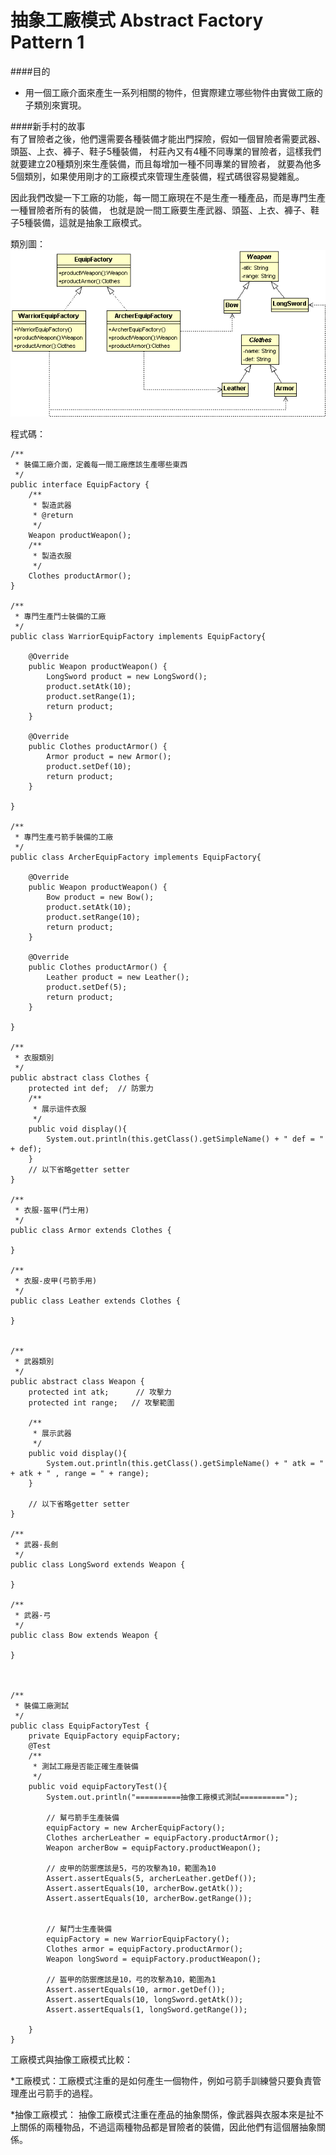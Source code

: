 # 抽象工廠模式 Abstract Factory Pattern 1

####目的
* 用一個工廠介面來產生一系列相關的物件，但實際建立哪些物件由實做工廠的子類別來實現。

####新手村的故事  
有了冒險者之後，他們還需要各種裝備才能出門探險，假如一個冒險者需要武器、頭盔、上衣、褲子、鞋子5種裝備，
村莊內又有4種不同專業的冒險者，這樣我們就要建立20種類別來生產裝備，而且每增加一種不同專業的冒險者，
就要為他多5個類別，如果使用剛才的工廠模式來管理生產裝備，程式碼很容易變雜亂。  
  
因此我們改變一下工廠的功能，每一間工廠現在不是生產一種產品，而是專門生產一種冒險者所有的裝備，
也就是說一間工廠要生產武器、頭盔、上衣、褲子、鞋子5種裝備，這就是抽象工廠模式。
  
類別圖：  
![Training Camp](image/abstractFactory.gif)  
   
程式碼：  
```
/**
 * 裝備工廠介面，定義每一間工廠應該生產哪些東西
 */
public interface EquipFactory {
	/**
	 * 製造武器
	 * @return 
	 */
	Weapon productWeapon();
	/**
	 * 製造衣服
	 */
	Clothes productArmor();
}

/**
 * 專門生產鬥士裝備的工廠
 */
public class WarriorEquipFactory implements EquipFactory{

	@Override
	public Weapon productWeapon() {
		LongSword product = new LongSword();
		product.setAtk(10);
		product.setRange(1);
		return product;
	}

	@Override
	public Clothes productArmor() {
		Armor product = new Armor();
		product.setDef(10);
		return product;		
	}

}
  
/**
 * 專門生產弓箭手裝備的工廠
 */
public class ArcherEquipFactory implements EquipFactory{

	@Override
	public Weapon productWeapon() {
		Bow product = new Bow();
		product.setAtk(10);
		product.setRange(10);
		return product;
	}

	@Override
	public Clothes productArmor() {
		Leather product = new Leather();		
		product.setDef(5);
		return product;
	}

}  

/**
 * 衣服類別
 */
public abstract class Clothes {
	protected int def;	// 防禦力
	/**
	 * 展示這件衣服
	 */
	public void display(){
		System.out.println(this.getClass().getSimpleName() + " def = " + def);
	}
	// 以下省略getter setter
}

/**
 * 衣服-盔甲(鬥士用)
 */
public class Armor extends Clothes {

}

/**
 * 衣服-皮甲(弓箭手用)
 */
public class Leather extends Clothes {

}


/**
 * 武器類別
 */
public abstract class Weapon {
	protected int atk;		// 攻擊力
	protected int range;   // 攻擊範圍
	
	/**
	 * 展示武器
	 */
	public void display(){
		System.out.println(this.getClass().getSimpleName() + " atk = " + atk + " , range = " + range);
	}
	
	// 以下省略getter setter
}

/**
 * 武器-長劍
 */
public class LongSword extends Weapon {

}

/**
 * 武器-弓
 */
public class Bow extends Weapon {

}



/**
 * 裝備工廠測試
 */
public class EquipFactoryTest {
	private EquipFactory equipFactory;
	@Test
	/**
	 * 測試工廠是否能正確生產裝備
	 */
	public void equipFactoryTest(){
        System.out.println("==========抽像工廠模式測試==========");
		
		// 幫弓箭手生產裝備
		equipFactory = new ArcherEquipFactory();
		Clothes archerLeather = equipFactory.productArmor();
		Weapon archerBow = equipFactory.productWeapon();

		// 皮甲的防禦應該是5，弓的攻擊為10，範圍為10
		Assert.assertEquals(5, archerLeather.getDef());
		Assert.assertEquals(10, archerBow.getAtk());
		Assert.assertEquals(10, archerBow.getRange());

		
		// 幫鬥士生產裝備
		equipFactory = new WarriorEquipFactory();
		Clothes armor = equipFactory.productArmor();
		Weapon longSword = equipFactory.productWeapon();
		
		// 盔甲的防禦應該是10，弓的攻擊為10，範圍為1
		Assert.assertEquals(10, armor.getDef());
		Assert.assertEquals(10, longSword.getAtk());
		Assert.assertEquals(1, longSword.getRange());
		
	}
}
```
  
工廠模式與抽像工廠模式比較：  
  
*工廠模式：工廠模式注重的是如何產生一個物件，例如弓箭手訓練營只要負責管理產出弓箭手的過程。  
	
*抽像工廠模式：	抽像工廠模式注重在產品的抽象關係，像武器與衣服本來是扯不上關係的兩種物品，不過這兩種物品都是冒險者的裝備，因此他們有這個層抽象關係。